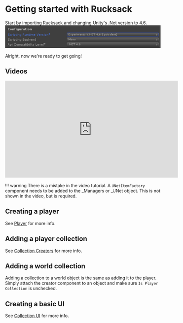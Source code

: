# Getting started with Rucksack

Start by importing Rucksack and changing Unity's .Net version to 4.6.
![Net4.6](Assets/Net46.png)

Alright, now we're ready to get going!

## Videos

<iframe width="560" height="315" src="https://www.youtube.com/embed/fQXOAHr50ag" frameborder="0" allow="autoplay; encrypted-media" allowfullscreen></iframe>

!!! warning
There is a mistake in the video tutorial. A `UNetItemFactory` component needs to be added to the _Managers or _UNet object. This is not shown in the video, but is required. 

## Creating a player

See [Player](General/Player.md) for more info.

## Adding a player collection

See [Collection Creators](Collections/CollectionCreators.md) for more info.

## Adding a world collection

Adding a collection to a world object is the same as adding it to the player. Simply attach the creator component to an object and make sure `Is Player Collection` is unchecked.

## Creating a basic UI

See [Collection UI](Collections/CollectionUI.md) for more info.
